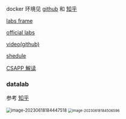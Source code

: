 docker 环境见 [github](https://github.com/Yansongsongsong/CSAPP-Experiments/tree/master) 和 [知乎](https://zhuanlan.zhihu.com/p/82529114)

[labs frame](https://github.com/XieGuochao/csapp)

[official labs](http://csapp.cs.cmu.edu/3e/labs.html)

[video(github)](https://github.com/EugeneLiu/translationCSAPP)

[shedule](https://www.cs.cmu.edu/afs/cs/academic/class/15213-f15/www/schedule.html)

[CSAPP 解读](https://fengmuzi2003.gitbook.io/csapp3e/)



### datalab

参考 [知乎](https://zhuanlan.zhihu.com/p/59534845)

<img src="https://article.biliimg.com/bfs/article/5447c8b8c02ab4dec6c44aa25914cb3afd94ae51.png" alt="image-20230618184447518" style="zoom: 80%;" />

<img src="https://article.biliimg.com/bfs/article/d832592f03fbe96c4c90548781f404846bc9fcb7.png" alt="image-20230618184506596" style="zoom: 67%;" />